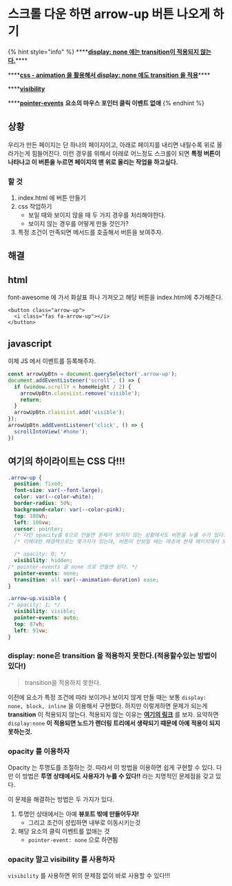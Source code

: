 # 스크롤 다운 하면 arrow-up 버튼 나오게 하기

{% hint style="info" %}
\*\*\*\*[**display: none 에는 transition이 적용되지 않는다.**](https://velog.io/@dev-tinkerbell/display-none%EC%9D%B4-transition%EC%9D%B4-%EC%95%88%EB%A8%B9%ED%9E%88%EB%8A%94-%EC%9D%B4%EC%9C%A0)\*\*\*\*

\*\*\*\*[**css - animation 을 활용해서 display: none 에도 transition 을 적용**](https://blog.hyungsub.com/entry/display-none%EC%97%90-%EC%95%A0%EB%8B%88%EB%A9%94%EC%9D%B4%EC%85%98-%EC%B6%94%EA%B0%80%ED%95%98%EA%B8%B0)\*\*\*\*

\*\*\*\*[**visibility**](https://developer.mozilla.org/ko/docs/Web/CSS/visibility)

\*\*\*\*[**pointer-events**](https://developer.mozilla.org/ko/docs/Web/CSS/pointer-events) **요소의 마우스 포인터 클릭 이벤트 없애**
{% endhint %}

## 상황

우리가 만든 페이지는 단 하나의 페이지이고, 아래로 페이지를 내리면 내릴수록 위로 올라가는게 힘들어진다. 이런 경우를 위해서 아래로 어느정도 스크롤이 되면 **특정 버튼이 나타나고 이 버튼을 누르면 페이지의 맨 위로 올리는 작업을 하고싶다.**

### 할 것

1. index.html 에 버튼 만들기
2. css 작업하기
   * 보일 때와 보이지 않을 때 두 가지 경우를 처리해야한다.
   * 보이지 않는 경우를 어떻게 만들 것인가?
3. 특정 조건이 만족되면 메서드를 호출해서 버튼을 보여주자.

## 해결

## html

font-awesome 에 가서 화살표 하나 가져오고 해당 버튼을 index.html에 추가해준다.

```markup
<button class="arrow-up">
  <i class="fas fa-arrow-up"></i>
</button>
```

## javascript

이제 JS 에서 이벤트를 등록해주자.

```javascript
const arrowUpBtn = document.querySelector('.arrow-up');
document.addEventListener('scroll', () => {
  if (window.scrollY < homeHeight / 2) {
    arrowUpBtn.classList.remove('visible');
    return;
  }
  arrowUpBtn.classList.add('visible');
});
arrowUpBtn.addEventListener('click', () => {
  scrollIntoView('#home');
})
```

## 여기의 하이라이트는 CSS 다!!!

```css
.arrow-up {
  position: fixed;
  font-size: var(--font-large);
  color: var(--color-white);
  border-radius: 50%;
  background-color: var(--color-pink);
  top: 100vh;
  left: 100vw;
  cursor: pointer;
  /* 다만 opacity를 0으로 만들면 문제가 보이지 않는 상황에서도 버튼을 누룰 수가 있다.*/
  /* 이에대한 해결책으로는 몇가지가 있는데, 버튼이 안보일 때는 애초에 현재 페이지에서 보이지 않게 만들거나 */

  /* opacity: 0; */
  visibility: hidden;
/* pointer-events 을 none 으로 만들면 된다. */
  pointer-events: none;
  transition: all var(--animation-duration) ease; 
}

.arrow-up.visible {
/* opacity: 1; */
  visibility: visible;
  pointer-events: auto;
  top: 87vh;
  left: 91vw;
}
```

### display: none은 transition 을 적용하지 못한다.\(적용할수있는 방법이 있다!\)

> transition을 적용하지 못한다.

이전에 요소가 특정 조건에 따라 보이거나 보이지 않게 만들 때는 보통 `display: none, block, inline` 을 이용해서 구현했다. 하지만 이렇게하면 문제가 되는게 **transition** 이 적용되지 않는다. 적용되지 않는 이유는 [**여기의 링크**](https://velog.io/@dev-tinkerbell/display-none%EC%9D%B4-transition%EC%9D%B4-%EC%95%88%EB%A8%B9%ED%9E%88%EB%8A%94-%EC%9D%B4%EC%9C%A0) 를 보자. 요약하면 `display:none` **이 적용되면 노드가 렌더링 트리에서 생략되기 때문에 아예 적용이 되지 못하는것.**

### opacity 를 이용하자

Opacity 는 투명도를 조절하는 것. 따라서 이 방법을 이용하면 쉽게 구현할 수 있다. 다만 이 방법은 **투명 상태에서도 사용자가 누를 수 있다!!** 라는 치명적인 문제점을 갖고 있다.

이 문제을 해결하는 방법은 두 가지가 있다.

1. 투명인 상태에서는 아예 **뷰포트 밖에 만들어두자!**
   * 그리고 조건이 성립하면 내부로 이동시키는것
2. 해당 요소의 클릭 이벤트를 없애는 것
   * `pointer-event: none` 으로 하면됨

### opacity 말고 visibility 를 사용하자

`visibility` 를 사용하면 위의 문제점 없이 바로 사용할 수 있다!!!

